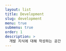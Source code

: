 ```yaml
---
layout: list
title: Development
slug: development
menu: true
submenu: true
order: 1
description: >
  개발 지식에 대해 작성하는 공간
---
```

